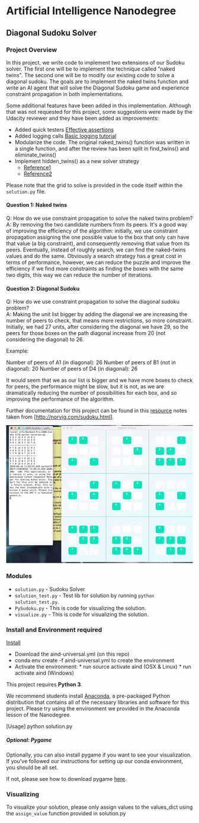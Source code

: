 # Artificial Intelligence Nanodegree

## Diagonal Sudoku Solver

[image1]: ./images/sudoku_screenshot.gif "Sudoku Screenshot"

### Project Overview 

In this project, we write code to implement two extensions of our Sudoku solver. The first one will be to implement the technique called "naked twins". The second one will be to modify our existing code to solve a diagonal sudoku. The goals are to implement the naked twins function and write an AI agent that will solve the Diagonal Sudoku game and experience constraint propagation in both implementations. 

Some additional features have been added in this implementation. Although that was not requested for this project, some suggestions were made by the Udacity reviewer and they have been added as improvements: 

* Added quick testers [Effective assertions](https://wiki.python.org/moin/UsingAssertionsEffectively)
* Added logging calls [Basic logging tutorial](https://docs.python.org/3/howto/logging.html)
* Modularize the code. The original naked_twins() function was written in a single function, and after the review has been split in find_twins() and eliminate_twins()
* Implement hidden_twins() as a new solver strategy 
    * [Reference1](https://www.sudokuoftheday.com/techniques/hidden-pairs-triples/)
    * [Reference2](http://www.sudokudragon.com/tutorialhiddentwins.htm)

Please note that the grid to solve is provided in the code itself within the `solution.py` file. 

#### Question 1: Naked twins 

Q: How do we use constraint propagation to solve the naked twins problem?  
A: By removing the two candidate numbers from its peers. It's a good way of improving the efficiency of the algorithm: initially, we use constraint propagation assigning the one possible value to the box that only can have that value (a big constraint), and consequently removing that value from its peers. Eventually, instead of roughly search, we can find the naked-twins values and do the same. Obviously a search strategy has a great cost in terms of performance, however, we can reduce the puzzle and improve the efficiency if we find more constraints as finding the boxes with the same two digits, this way we can reduce the number of iterations.   

#### Question 2: Diagonal Sudoku

Q: How do we use constraint propagation to solve the diagonal sudoku problem?  
A: Making the unit list bigger by adding the diagonal we are increasing the number of peers to check, that means more restrictions, so more constraint. Initially, we had 27 units, after considering the diagonal we have 29, so the peers for those boxes on the path diagonal increase from 20 (not considering the diagonal) to 26. 

Example: 

Number of peers of A1 (in diagonal):  26
Number of peers of B1 (not in diagonal):  20
Number of peers of D4 (in diagonal):  26

It would seem that we as our list is bigger and we have more boxes to check for peers, the performance might be slow, but it is not, as we are dramatically reducing the number of possibilities for each box, and so improving the performance of the algorithm. 

Further documentation for this project can be found in this [resource](.Solve_any_Sudoku_with_AI.ipynb) notes taken from [http://norvig.com/sudoku.html]. 

![Sudoku Screenshot][image1]

### Modules

* `solution.py` - Sudoku Solver
* `solution_test.py` - Test lib for solution by running `python solution_test.py`.
* `PySudoku.py` - This is code for visualizing the solution.
* `visualize.py` - This is code for visualizing the solution.

### Install and Environment required

[Install](https://github.com/udacity/AIND-Sudoku)

* Download the aind-universal.yml (on this repo)
* conda env create -f aind-universal.yml to create the environment
* Activate the environment:
        * run source activate aind (OSX & Linux)
        * run activate aind (Windows)  

This project requires **Python 3**.

We recommend students install [Anaconda](https://www.continuum.io/downloads), a pre-packaged Python distribution that contains all of the necessary libraries and software for this project. 
Please try using the environment we provided in the Anaconda lesson of the Nanodegree.

[Usage] python solution.py

##### Optional: Pygame

Optionally, you can also install pygame if you want to see your visualization. If you've followed our instructions for setting up our conda environment, you should be all set.

If not, please see how to download pygame [here](http://www.pygame.org/download.shtml).

### Visualizing

To visualize your solution, please only assign values to the values_dict using the `assign_value` function provided in solution.py

